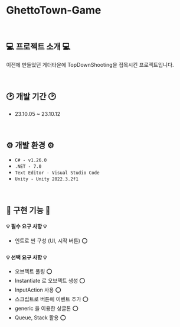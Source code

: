 # GhettoTown-Game

<br>

## 💻 프로젝트 소개 💻

이전에 만들었던 게더타운에 TopDownShooting을 접목시킨 프로젝트입니다.

<br>

## 🕑 개발 기간 🕑

- 23.10.05 ~ 23.10.12

<br>

## ⚙️ 개발 환경 ⚙️

- `C# - v1.26.0`
- `.NET - 7.0`
- `Text Editor - Visual Studio Code`
- `Unity - Unity 2022.3.2f1`

<br>

## 🔫 구현 기능 🔫

#### 💡 필수 요구 사항 💡

- 인트로 씬 구성 (UI, 시작 버튼) ⭕️

#### 💡 선택 요구 사항 💡

- 오브젝트 풀링 ⭕️
- Instantiate 로 오브젝트 생성 ⭕️
- InputAction 사용 ⭕️
- 스크립트로 버튼에 이벤트 추가 ⭕️
- generic 을 이용한 싱글톤 ⭕️
- Queue, Stack 활용 ⭕️

